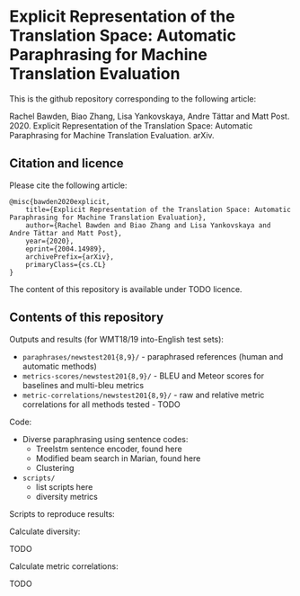 # Explicit Representation of the Translation Space: Automatic Paraphrasing for Machine Translation Evaluation

This is the github repository corresponding to the following article:

Rachel Bawden, Biao Zhang, Lisa Yankovskaya, Andre Tättar and Matt Post. 2020. Explicit Representation of the Translation Space: Automatic Paraphrasing for Machine Translation Evaluation. arXiv.

## Citation and licence

Please cite the following article:
```
@misc{bawden2020explicit,
    title={Explicit Representation of the Translation Space: Automatic Paraphrasing for Machine Translation Evaluation},
    author={Rachel Bawden and Biao Zhang and Lisa Yankovskaya and Andre Tättar and Matt Post},
    year={2020},
    eprint={2004.14989},
    archivePrefix={arXiv},
    primaryClass={cs.CL}
}
```
The content of this repository is available under TODO licence.

## Contents of this repository

Outputs and results (for WMT18/19 into-English test sets):

* `paraphrases/newstest201{8,9}/` - paraphrased references (human and automatic methods)
* `metrics-scores/newstest201{8,9}/` - BLEU and Meteor scores for baselines and multi-bleu metrics
* `metric-correlations/newstest201{8,9}/` - raw and relative metric correlations for all methods tested - TODO

Code:

* Diverse paraphrasing using sentence codes:
    - Treelstm sentence encoder, found here
    - Modified beam search in Marian, found here
    - Clustering
* `scripts/`
   - list scripts here
   - diversity metrics

Scripts to reproduce results:

Calculate diversity:

TODO

Calculate metric correlations:

TODO


